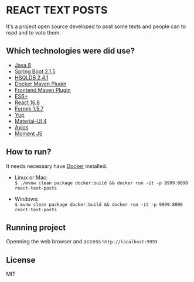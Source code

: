 # REACT TEXT POSTS
It's a project open source developed to post some texts and people can to read and to vote them.

## Which technologies were did use?
* [Java 8](https://www.java.com/pt_BR/download/faq/java8.xml)
* [Spring Boot 2.1.5](https://github.com/spring-projects/spring-boot)
* [HSQLDB 2.4.1](http://hsqldb.org/)
* [Docker Maven Plugin](https://github.com/spotify/docker-maven-plugin)
* [Frontend Maven Plugin](https://github.com/eirslett/frontend-maven-plugin)
* [ES6+](https://www.ecma-international.org/ecma-262/6.0/)
* [React 16.8](https://github.com/facebook/react/)
* [Formik 1.5.7](https://github.com/jaredpalmer/formik)
* [Yup](https://github.com/jquense/yup)
* [Material-UI 4](https://material-ui.com/)
* [Axios](https://github.com/axios/axios)
* [Moment JS](https://momentjs.com/)

## How to run?
It needs necessary have [Docker](https://docs.docker.com) installed.

* Linux or Mac:  
```$ ./mvnw clean package docker:build && docker run -it -p 9999:8090 react-text-posts```  

* Windows:  
```$ mvnw clean package docker:build && docker run -it -p 9999:8090 react-text-posts```  

## Running project
Openning the web browser and access ```http://localhost:9999```

## License
MIT

